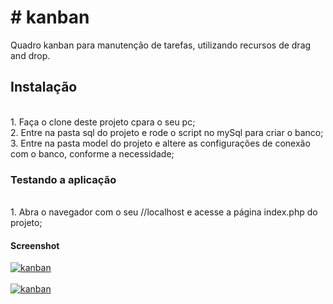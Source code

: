 <h1># kanban</h1>
Quadro kanban para manutenção de tarefas, utilizando recursos de drag and drop.

<h2>Instalação</h2>
<br>1. Faça o clone deste projeto cpara o seu pc;
<br>2. Entre na pasta sql do projeto e rode o script no mySql para criar o banco;
<br>3. Entre na pasta model do projeto e altere as configurações de conexão com o banco, conforme a necessidade;

<h3>Testando a aplicação</h3>
<br>1. Abra o navegador com o seu //localhost e acesse a página index.php do projeto;

<h4>Screenshot</h4>

<a href="https://postimg.cc/image/9q8jurwsr/" target="_blank"><img src="https://s33.postimg.cc/kd2d074y5/kanban.png?dl=1" alt="kanban"/></a><br/><br/>
<a href="https://postimg.cc/image/l2l5ckd7f/" target="_blank"><img src="https://s33.postimg.cc/42293w065/kanban2.png?dl=1" alt="kanban"/></a><br/><br/>
